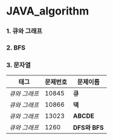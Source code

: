 # JAVA_algorithm

### 1. 큐와 그래프

### 2. BFS

### 3. 문자열

|태그|문제번호|문제이름|
|-----|-----|------|
|*큐와 그래프*|10845|**큐**|
|*큐와 그래프*|10866|**덱**|
|*큐와 그래프*|13023|**ABCDE**|
|*큐와 그래프*|1260|**DFS와 BFS**|

